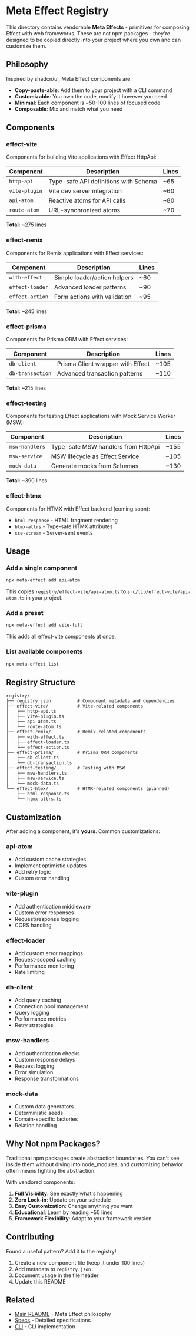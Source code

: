 # Meta Effect Registry

This directory contains vendorable **Meta Effects** - primitives for composing Effect with web frameworks. These are not npm packages - they're designed to be copied directly into your project where you own and can customize them.

## Philosophy

Inspired by shadcn/ui, Meta Effect components are:

- **Copy-paste-able**: Add them to your project with a CLI command
- **Customizable**: You own the code, modify it however you need
- **Minimal**: Each component is ~50-100 lines of focused code
- **Composable**: Mix and match what you need

## Components

### effect-vite

Components for building Vite applications with Effect HttpApi:

| Component | Description | Lines |
|-----------|-------------|-------|
| `http-api` | Type-safe API definitions with Schema | ~65 |
| `vite-plugin` | Vite dev server integration | ~60 |
| `api-atom` | Reactive atoms for API calls | ~80 |
| `route-atom` | URL-synchronized atoms | ~70 |

**Total**: ~275 lines

### effect-remix

Components for Remix applications with Effect services:

| Component | Description | Lines |
|-----------|-------------|-------|
| `with-effect` | Simple loader/action helpers | ~60 |
| `effect-loader` | Advanced loader patterns | ~90 |
| `effect-action` | Form actions with validation | ~95 |

**Total**: ~245 lines

### effect-prisma

Components for Prisma ORM with Effect services:

| Component | Description | Lines |
|-----------|-------------|-------|
| `db-client` | Prisma Client wrapper with Effect | ~105 |
| `db-transaction` | Advanced transaction patterns | ~110 |

**Total**: ~215 lines

### effect-testing

Components for testing Effect applications with Mock Service Worker (MSW):

| Component | Description | Lines |
|-----------|-------------|-------|
| `msw-handlers` | Type-safe MSW handlers from HttpApi | ~155 |
| `msw-service` | MSW lifecycle as Effect Service | ~105 |
| `mock-data` | Generate mocks from Schemas | ~130 |

**Total**: ~390 lines

### effect-htmx

Components for HTMX with Effect backend (coming soon):

- `html-response` - HTML fragment rendering
- `htmx-attrs` - Type-safe HTMX attributes
- `sse-stream` - Server-sent events

## Usage

### Add a single component

```bash
npx meta-effect add api-atom
```

This copies `registry/effect-vite/api-atom.ts` to `src/lib/effect-vite/api-atom.ts` in your project.

### Add a preset

```bash
npx meta-effect add vite-full
```

This adds all effect-vite components at once.

### List available components

```bash
npx meta-effect list
```

## Registry Structure

```
registry/
├── registry.json          # Component metadata and dependencies
├── effect-vite/           # Vite-related components
│   ├── http-api.ts
│   ├── vite-plugin.ts
│   ├── api-atom.ts
│   └── route-atom.ts
├── effect-remix/          # Remix-related components
│   ├── with-effect.ts
│   ├── effect-loader.ts
│   └── effect-action.ts
├── effect-prisma/         # Prisma ORM components
│   ├── db-client.ts
│   └── db-transaction.ts
├── effect-testing/        # Testing with MSW
│   ├── msw-handlers.ts
│   ├── msw-service.ts
│   └── mock-data.ts
└── effect-htmx/           # HTMX-related components (planned)
    ├── html-response.ts
    └── htmx-attrs.ts
```

## Customization

After adding a component, it's **yours**. Common customizations:

### api-atom
- Add custom cache strategies
- Implement optimistic updates
- Add retry logic
- Custom error handling

### vite-plugin
- Add authentication middleware
- Custom error responses
- Request/response logging
- CORS handling

### effect-loader
- Add custom error mappings
- Request-scoped caching
- Performance monitoring
- Rate limiting

### db-client
- Add query caching
- Connection pool management
- Query logging
- Performance metrics
- Retry strategies

### msw-handlers
- Add authentication checks
- Custom response delays
- Request logging
- Error simulation
- Response transformations

### mock-data
- Custom data generators
- Deterministic seeds
- Domain-specific factories
- Relation handling

## Why Not npm Packages?

Traditional npm packages create abstraction boundaries. You can't see inside them without diving into node_modules, and customizing behavior often means fighting the abstraction.

With vendored components:

1. **Full Visibility**: See exactly what's happening
2. **Zero Lock-in**: Update on your schedule
3. **Easy Customization**: Change anything you want
4. **Educational**: Learn by reading ~50 lines
5. **Framework Flexibility**: Adapt to your framework version

## Contributing

Found a useful pattern? Add it to the registry!

1. Create a new component file (keep it under 100 lines)
2. Add metadata to `registry.json`
3. Document usage in the file header
4. Update this README

## Related

- [Main README](../README.md) - Meta Effect philosophy
- [Specs](../docs/specs/) - Detailed specifications
- [CLI](../meta-effect/packages/cli/) - CLI implementation
